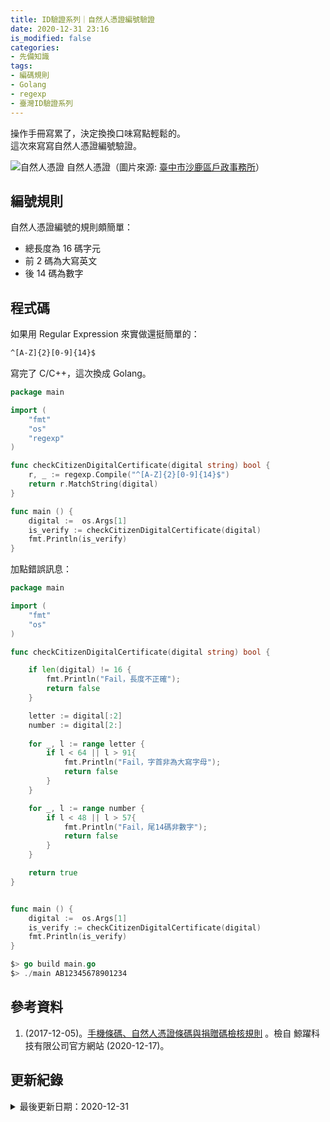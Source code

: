 ```yaml
---
title: ID驗證系列｜自然人憑證編號驗證
date: 2020-12-31 23:16
is_modified: false
categories:
- 先備知識
tags:
- 編碼規則
- Golang
- regexp
- 臺灣ID驗證系列
--- 
```


操作手冊寫累了，決定換換口味寫點輕鬆的。  
這次來寫寫自然人憑證編號驗證。

<!--more-->
<p class="illustration">
    <img src="https://i.imgur.com/Vbkap1k.png?1" alt="自然人憑證">
    自然人憑證（圖片來源: <a href="https://www.hshalu.taichung.gov.tw/1898437/post">臺中市沙鹿區戶政事務所</a>）
</p>



## 編號規則
自然人憑證編號的規則頗簡單：
- 總長度為 16 碼字元
- 前 2 碼為大寫英文
- 後 14 碼為數字



## 程式碼
如果用 Regular Expression 來實做還挺簡單的： 
```bash
^[A-Z]{2}[0-9]{14}$
```

<p class="paragraph-spacing"></p>

寫完了 C/C++，這次換成 Golang。

```go
package main

import (
    "fmt"
    "os"
    "regexp"  
)

func checkCitizenDigitalCertificate(digital string) bool {
    r, _ := regexp.Compile("^[A-Z]{2}[0-9]{14}$") 
    return r.MatchString(digital)
}

func main () {
    digital :=  os.Args[1]
    is_verify := checkCitizenDigitalCertificate(digital)
    fmt.Println(is_verify)
}
```

加點錯誤訊息：

```go
package main

import (
    "fmt"
    "os"
)

func checkCitizenDigitalCertificate(digital string) bool {

    if len(digital) != 16 {
        fmt.Println("Fail，長度不正確");
        return false
    }

    letter := digital[:2]
    number := digital[2:]
    
    for _, l := range letter {
        if l < 64 || l > 91{
            fmt.Println("Fail，字首非為大寫字母");
            return false
        } 
    }

    for _, l := range number {
        if l < 48 || l > 57{
            fmt.Println("Fail，尾14碼非數字");
            return false
        } 
    }

    return true
}


func main () {
    digital :=  os.Args[1]
    is_verify := checkCitizenDigitalCertificate(digital)
    fmt.Println(is_verify)
}

$> go build main.go
$> ./main AB12345678901234
```



## 參考資料 
1. (2017-12-05)。[手機條碼、自然人憑證條碼與捐贈碼檢核規則](https://www.cetustek.com.tw/news.php?id=186) 。檢自 鯨躍科技有限公司官方網站 (2020-12-17)。



## 更新紀錄
<details class="update_stamp">
  <summary>最後更新日期：2020-12-31</summary>
  <ul>
    <li>2020-12-31 發布</li>
    <li>2020-12-17 完稿</li>
    <li>2020-12-17 起稿</li>
  </ul>
</details>